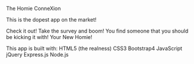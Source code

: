 The Homie ConneXion

This is the dopest app on the market!

Check it out! Take the survey and boom! You find someone that you should be
kicking it with! Your New Homie!


This app is built with:
HTML5 (the realness)
CSS3
Bootstrap4
JavaScript
jQuery
Express.js
Node.js
